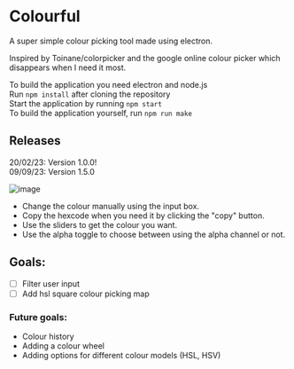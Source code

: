 # Colourful
A super simple colour picking tool made using electron.  

Inspired by Toinane/colorpicker and the google online colour picker which disappears when I need it most.  

To build the application you need electron and node.js  
Run `npm install` after cloning the repository  
Start the application by running `npm start`   
To build the application yourself, run `npm run make`

## Releases  
20/02/23: Version 1.0.0!  
09/09/23: Version 1.5.0 

![image](https://github.com/cucumber-turtle/colourful/assets/66296587/dc44315d-50cc-4d18-87da-87d113ea1a23)


- Change the colour manually using the input box.   
- Copy the hexcode when you need it by clicking the "copy" button.  
- Use the sliders to get the colour you want.  
- Use the alpha toggle to choose between using the alpha channel or not.  

## Goals:
- [ ] Filter user input
- [ ] Add hsl square colour picking map
### Future goals:
- Colour history
- Adding a colour wheel
- Adding options for different colour models (HSL, HSV)
